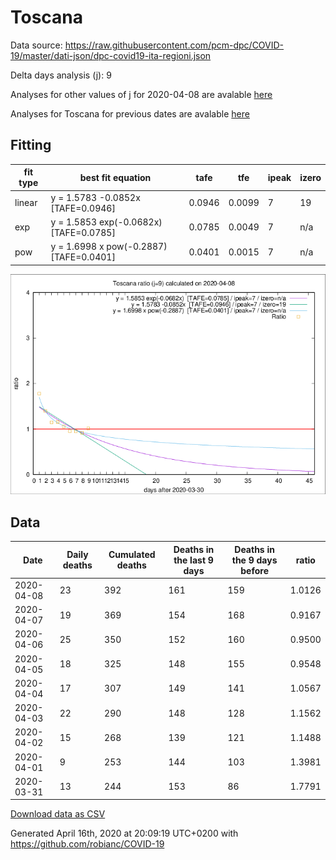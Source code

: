 # Toscana

Data source: https://raw.githubusercontent.com/pcm-dpc/COVID-19/master/dati-json/dpc-covid19-ita-regioni.json

Delta days analysis (j): 9

Analyses for other values of j for 2020-04-08 are avalable [here](../2020-04-08/README.md)

Analyses for Toscana for previous dates are avalable [here](../README.md)

## Fitting 
|fit type|best fit equation|tafe|tfe|ipeak|izero|
|-------|-----|--------|------|---|---|
|linear|y = 1.5783 -0.0852x  [TAFE=0.0946]|0.0946|0.0099|7|19|
|exp|y = 1.5853 exp(-0.0682x)  [TAFE=0.0785]|0.0785|0.0049|7|n/a|
|pow|y = 1.6998 x pow(-0.2887)  [TAFE=0.0401]|0.0401|0.0015|7|n/a|

![Plot](COVID-19_toscana_j9_2020-04-08.png)

## Data
|Date|Daily deaths|Cumulated deaths|Deaths in the last 9 days|Deaths in the 9 days before|ratio|
|----|----------|-----------|-------|--------------------|-----|
|2020-04-08|23|392|161|159|1.0126|
|2020-04-07|19|369|154|168|0.9167|
|2020-04-06|25|350|152|160|0.9500|
|2020-04-05|18|325|148|155|0.9548|
|2020-04-04|17|307|149|141|1.0567|
|2020-04-03|22|290|148|128|1.1562|
|2020-04-02|15|268|139|121|1.1488|
|2020-04-01|9|253|144|103|1.3981|
|2020-03-31|13|244|153|86|1.7791|

[Download data as CSV](COVID-19_toscana_j9_2020-04-08.csv)

Generated April 16th, 2020 at 20:09:19 UTC+0200 with https://github.com/robianc/COVID-19
